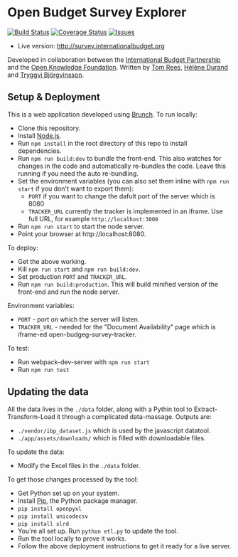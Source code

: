 # Open Budget Survey Explorer

[![Build Status](https://travis-ci.org/okfn/open-budget-survey.svg?branch=master)](https://travis-ci.org/okfn/open-budget-survey)
[![Coverage Status](https://coveralls.io/repos/github/okfn/open-budget-survey/badge.svg?branch=master)](https://coveralls.io/github/okfn/open-budget-survey?branch=master)
[![Issues](https://img.shields.io/badge/issue-tracker-orange.svg)](https://github.com/okfn/open-budget-survey/issues)

* Live version: http://survey.internationalbudget.org

Developed in collaboration between the [International Budget Partnership](http://internationalbudget.org) and the [Open Knowledge Foundation](http://okfn.org). Written by [Tom Rees](http://github.com/zephod), [Hélène Durand](http://github.com/hdurand) and [Tryggvi Björgvinsson](http://github.com/trickvi).

## Setup & Deployment

This is a web application developed using [Brunch](http://brunch.io). To run locally:

* Clone this repository. 
* Install [Node.js](http://nodejs.org).
* Run `npm install` in the root directory of this repo to install dependencies.
* Run `npm run build:dev` to bundle the front-end. This also watches for changes in the code and automatically re-bundles the code. Leave this running if you need the auto re-bundling.
* Set the environment variables (you can also set them inline with `npm run start` if you don't want to export them):
  * `PORT` if you want to change the dafult port of the server which is 8080
  * `TRACKER_URL` currently the tracker is implemented in an iframe. Use full URL, for example `http://localhost:3000`
* Run `npm run start` to start the node server.
* Point your browser at http://localhost:8080.

To deploy:

* Get the above working.
* Kill `npm run start` and `npm run build:dev`.
* Set production `PORT` and `TRACKER_URL`.
* Run `npm run build:production`. This will build minified version of the front-end and run the node server.

Environment variables:

* `PORT` - port on which the server will listen.
* `TRACKER_URL` - needed for the "Document Availability" page which is iframe-ed open-budgeg-survey-tracker.

To test:

* Run webpack-dev-server with `npm run start`
* Run `npm run test`

## Updating the data

All the data lives in the `./data` folder, along with a Pythin tool to Extract-Transform-Load it through a complicated data-massage. Outputs are:

* `./vendor/ibp_dataset.js` which is used by the javascript datatool.
* `./app/assets/downloads/` which is filled with downloadable files.

To update the data:

* Modify the Excel files in the `./data` folder.

To get those changes processed by the tool:

* Get Python set up on your system.
* Install [Pip](http://pypi.python.org/pypi/pip), the Python package manager.
* `pip install openpyxl`
* `pip install unicodecsv`
* `pip install xlrd`
* You're all set up. Run `python etl.py` to update the tool.
* Run the tool locally to prove it works. 
* Follow the above deployment instructions to get it ready for a live server.
